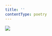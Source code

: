 ```yaml
---
title: ''
contentType: poetry
---
```


<section>

![](../Images/OBALKA01-0004625023.jpg)

</section>
